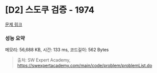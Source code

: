 # [D2] 스도쿠 검증 - 1974 

[문제 링크](https://swexpertacademy.com/main/code/problem/problemDetail.do?contestProbId=AV5Psz16AYEDFAUq) 

### 성능 요약

메모리: 56,688 KB, 시간: 133 ms, 코드길이: 562 Bytes



> 출처: SW Expert Academy, https://swexpertacademy.com/main/code/problem/problemList.do